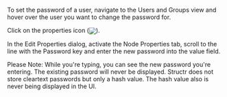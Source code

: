 To set the password of a user, navigate to the Users and Groups view and hover over the user you want to change the password for.

Click on the properties icon (<img src="properties.png" style="display:inline;vertical-align:middle"/>).

In the Edit Properties dialog, activate the Node Properties tab, scroll to the line with the Password key and enter the new password into the value field.

Please Note: While you're typing, you can see the new password you're entering. The existing password will never be displayed. Structr does not store cleartext passwords but only a hash value. The hash value also is never being displayed in the UI.
